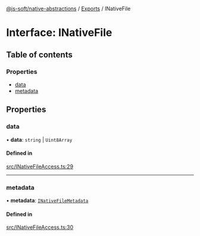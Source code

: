 [@js-soft/native-abstractions](../README.md) / [Exports](../modules.md) / INativeFile

# Interface: INativeFile

## Table of contents

### Properties

- [data](INativeFile.md#data)
- [metadata](INativeFile.md#metadata)

## Properties

### data

• **data**: `string` \| `Uint8Array`

#### Defined in

[src/INativeFileAccess.ts:29](https://github.com/js-soft/ts-native-access/blob/f2bbc45/packages/abstractions/src/INativeFileAccess.ts#L29)

___

### metadata

• **metadata**: [`INativeFileMetadata`](INativeFileMetadata.md)

#### Defined in

[src/INativeFileAccess.ts:30](https://github.com/js-soft/ts-native-access/blob/f2bbc45/packages/abstractions/src/INativeFileAccess.ts#L30)
